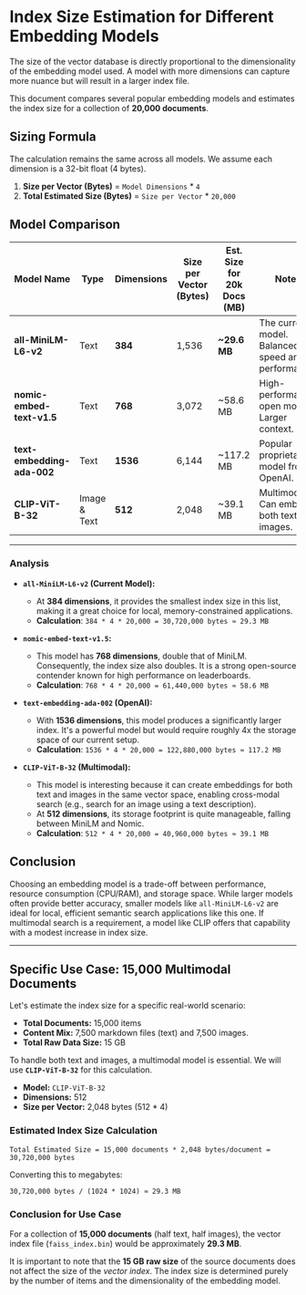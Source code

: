 # Index Size Estimation for Different Embedding Models

The size of the vector database is directly proportional to the dimensionality of the embedding model used. A model with more dimensions can capture more nuance but will result in a larger index file.

This document compares several popular embedding models and estimates the index size for a collection of **20,000 documents**.

## Sizing Formula

The calculation remains the same across all models. We assume each dimension is a 32-bit float (4 bytes).

1.  **Size per Vector (Bytes)** = `Model Dimensions` * `4`
2.  **Total Estimated Size (Bytes)** = `Size per Vector` * `20,000`

## Model Comparison

| Model Name                  | Type          | Dimensions | Size per Vector (Bytes) | Est. Size for 20k Docs (MB) | Notes                                           |
| --------------------------- | ------------- | ---------- | ----------------------- | --------------------------- | ----------------------------------------------- |
| **all-MiniLM-L6-v2**        | Text          | **384**    | 1,536                   | **~29.6 MB**                | The current model. Balanced speed and performance. |
| **nomic-embed-text-v1.5**   | Text          | **768**    | 3,072                   | ~58.6 MB                    | High-performance open model. Larger context.    |
| **text-embedding-ada-002**  | Text          | **1536**   | 6,144                   | ~117.2 MB                   | Popular proprietary model from OpenAI.          |
| **CLIP-ViT-B-32**           | Image & Text  | **512**    | 2,048                   | ~39.1 MB                    | Multimodal. Can embed both text and images.     |

---

### Analysis

-   **`all-MiniLM-L6-v2` (Current Model):**
    -   At **384 dimensions**, it provides the smallest index size in this list, making it a great choice for local, memory-constrained applications.
    -   **Calculation**: `384 * 4 * 20,000 = 30,720,000 bytes ≈ 29.3 MB`

-   **`nomic-embed-text-v1.5`:**
    -   This model has **768 dimensions**, double that of MiniLM. Consequently, the index size also doubles. It is a strong open-source contender known for high performance on leaderboards.
    -   **Calculation**: `768 * 4 * 20,000 = 61,440,000 bytes ≈ 58.6 MB`

-   **`text-embedding-ada-002` (OpenAI):**
    -   With **1536 dimensions**, this model produces a significantly larger index. It's a powerful model but would require roughly 4x the storage space of our current setup.
    -   **Calculation**: `1536 * 4 * 20,000 = 122,880,000 bytes ≈ 117.2 MB`

-   **`CLIP-ViT-B-32` (Multimodal):**
    -   This model is interesting because it can create embeddings for both text and images in the same vector space, enabling cross-modal search (e.g., search for an image using a text description).
    -   At **512 dimensions**, its storage footprint is quite manageable, falling between MiniLM and Nomic.
    -   **Calculation**: `512 * 4 * 20,000 = 40,960,000 bytes ≈ 39.1 MB`

## Conclusion

Choosing an embedding model is a trade-off between performance, resource consumption (CPU/RAM), and storage space. While larger models often provide better accuracy, smaller models like `all-MiniLM-L6-v2` are ideal for local, efficient semantic search applications like this one. If multimodal search is a requirement, a model like CLIP offers that capability with a modest increase in index size.

---

## Specific Use Case: 15,000 Multimodal Documents

Let's estimate the index size for a specific real-world scenario:

-   **Total Documents:** 15,000 items
-   **Content Mix:** 7,500 markdown files (text) and 7,500 images.
-   **Total Raw Data Size:** 15 GB

To handle both text and images, a multimodal model is essential. We will use **`CLIP-ViT-B-32`** for this calculation.

-   **Model:** `CLIP-ViT-B-32`
-   **Dimensions:** 512
-   **Size per Vector:** 2,048 bytes (512 * 4)

### Estimated Index Size Calculation

`Total Estimated Size = 15,000 documents * 2,048 bytes/document = 30,720,000 bytes`

Converting this to megabytes:

`30,720,000 bytes / (1024 * 1024) ≈ 29.3 MB`

### Conclusion for Use Case

For a collection of **15,000 documents** (half text, half images), the vector index file (`faiss_index.bin`) would be approximately **29.3 MB**.

It is important to note that the **15 GB raw size** of the source documents does not affect the size of the *vector index*. The index size is determined purely by the number of items and the dimensionality of the embedding model.
